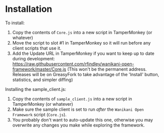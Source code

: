 # Installation

To install:
1. Copy the contents of `Core.js` into a new script in TamperMonkey (or whatever)
2. Move the script to slot #1 in TamperMonkey so it will run before any client scripts that use it.
3. Add the Update URL in TamperMonkey if you want to keep up to date during development:
https://raw.githubusercontent.com/rfindley/wanikani-open-framework/master/Core.js
(This won't be the permanent address.  Releases will be on GreasyFork to take advantage of the 'Install' button, statistics, and simpler diffing)

Installing the sample_client.js:
1. Copy the contents of `sample_client.js` into a new script in TamperMonkey (or whatever)
2. Make sure the sample client is set to run *after* the `Wanikani Open Framework` script (`Core.js`).
3. You probably don't want to auto-update this one, otherwise you may overwrite any changes you make while exploring the framework.

